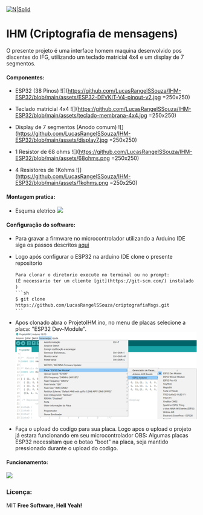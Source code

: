 
[![N|Solid](https://eventos.ifg.edu.br/semanai2c/wp-content/uploads/sites/7/2016/08/marca-ifg-2015-todas-as-verses.png)](https://www.ifg.edu.br/goiania)

# IHM (Criptografia de mensagens)

O presente projeto é uma interface homem maquina desenvolvido pos discentes do IFG, utilizando um teclado matricial 4x4 e um display de 7 segmentos.

#### Componentes:

  - ESP32 (38 Pinos)
   ![](https://github.com/LucasRangelSSouza/IHM-ESP32/blob/main/assets/ESP32-DEVKIT-V4-pinout-v2.jpg  =250x250)
  
  - Teclado matricial 4x4
  ![](https://github.com/LucasRangelSSouza/IHM-ESP32/blob/main/assets/teclado-membrana-4x4.jpg  =250x250)
  - Display de 7 segmentos (Anodo comum)
  ![](https://github.com/LucasRangelSSouza/IHM-ESP32/blob/main/assets/display7.jpg  =250x250)
  - 1 Resistor de 68 ohms
  ![](https://github.com/LucasRangelSSouza/IHM-ESP32/blob/main/assets/68ohms.png =250x250)
  - 4 Resistores de 1Kohms
  ![](https://github.com/LucasRangelSSouza/IHM-ESP32/blob/main/assets/1kohms.png  =250x250)
  
#### Montagem pratica:

  - Esquma eletrico
  ![](https://github.com/LucasRangelSSouza/IHM-ESP32/blob/main/assets/esquemaEletrico.bmp)
  

#### Configuração do software:

  - Para gravar a firmware no microcontrolador utilizando a Arduino IDE
siga os passos descritos [aqui](https://randomnerdtutorials.com/installing-the-esp32-board-in-arduino-ide-windows-instructions/)

  - Logo após configurar o ESP32 na arduino IDE clone o presente repositorio

		Para clonar o diretorio execute no terminal ou no prompt:
		(É necessario ter um cliente [git](https://git-scm.com/) instalado )
		```sh
		$ git clone https://github.com/LucasRangelSSouza/criptografiaMsgs.git
		```
  - Apos clonado abra o ProjetoIHM.ino, no menu de placas selecione a placa: "ESP32 Dev-Module".
	![](https://github.com/LucasRangelSSouza/IHM-ESP32/blob/main/assets/selectPlaca.png)
	
  - Faça o upload do codigo para sua placa. Logo apos o upload o projeto já estara funcionando em seu microcontrolador
		OBS: Algumas placas ESP32 necessitam que o botao "boot" na placa, seja mantido pressionado durante o upload do codigo.

#### Funcionamento:

   ![](https://github.com/LucasRangelSSouza/IHM-ESP32/blob/main/assets/test.gif)


### Licença:


MIT
**Free Software, Hell Yeah!**
